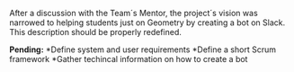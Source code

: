 After a discussion with the Team´s Mentor, the project´s vision was narrowed to helping students just on Geometry by creating a bot on Slack.
This description should be properly redefined.

**Pending:**
*Define system and user requirements
*Define a short Scrum framework
*Gather techincal information on how to create a bot
